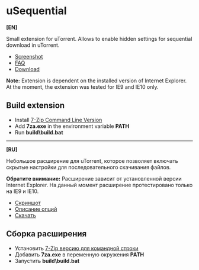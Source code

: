 uSequential
===========

**\[EN\]**

Small extension for uTorrent. Allows to enable hidden settings for sequential download in uTorrent.

- [Screenshot][screenshot]
- [FAQ][faq]
- [Download][download]

**Note:** Extension is dependent on the installed version of Internet Explorer. At the moment, the extension was tested for IE9 and IE10 only.

## Build extension

- Install [7-Zip Command Line Version][7za]
- Add **7za.exe** in the environment variable **PATH**
- Run **build\build.bat**

----------

**\[RU\]**

Небольшое расширение для uTorrent, которое позволяет включать скрытые настройки для последовательного скачивания файлов.

**Обратите внимание:** Расширение зависит от установленной версии Internet Explorer. На данный момент расширение протестировано только на IE9 и IE10.

- [Скриншот][screenshot]
- [Описание опций][faq]
- [Скачать][download]

## Cборка расширения

- Установить [7-Zip версию для командной строки][7za]
- Добавить **7za.exe** в переменную окружения **PATH**
- Запустить **build\build.bat**

[screenshot]:https://lh5.googleusercontent.com/-PdIa-yT-3H8/UUp-PQCKBkI/AAAAAAAANKo/8oXxVOnqnP0/s489/uSequential-no-css.PNG
[faq]:http://ruzzz.github.com/uSequential
[download]:https://github.com/Ruzzz/uSequential/raw/master/build/uSequential.btapp
[7za]:http://www.7-zip.org/download.html
